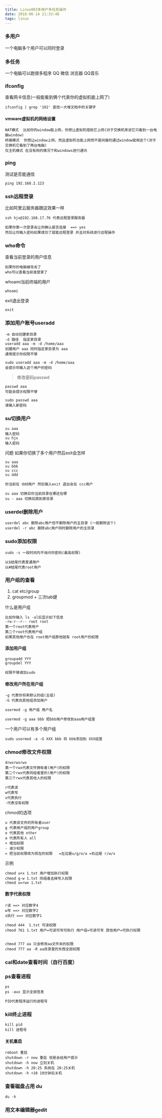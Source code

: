 ```yaml
---
title: Linux003多用户多任务操作
date: 2018-06-14 21:33:48
tags: linux
---
```


### 多用户

一个电脑多个用户可以同时登录

### 多任务

一个电脑可以跑很多程序 QQ 微信 浏览器 QQ音乐

### ifconfig

查看网卡信息(一般能看到俩个代表你的虚拟机能上网了)

```
ifconfig | grep '192' 查找一大堆文档中的关键字
```

#### vmware虚拟机的网络设置

```
NAT模式  比如你的window能上网，你想让虚拟机借助它上网(对于交换机来说它只看到一台电脑window)
桥接模式  你想让window上网，而且虚拟机也能上网而不是间接的通过window就用这个(对于交换机它看到了两台电脑)
仅主机模式 在没有网的情况下和windows进行通讯

```

### ping 

测试是否能通信

```
ping 192.168.2.123
```

### ssh远程登录

比如阿里云服务器跟这效果一样

```
ssh hjx@192.168.17.76 代表远程登录服务器

如果你第一次登录会让你确认是否连接  ==> yes
然后让你输入密码如果成功了就能远程登录 并且对系统进行远程操作
```

### who命令

查看当前登录的用户信息

```
如果你的电脑被攻击了
who可以查看当前谁登录了
```

whoami当前终端的用户

```
whoami
```

exit退出登录

```
exit
```

### 添加用户账号useradd

```
-m 自动创建家目录
-d 路径  指定家目录 
useradd aaa -m -d /home/aaa
创建用户 aaa 同时指定家目录为 aaa
通常提示你权限不够

sudo useradd aaa -m -d /home/aaa
会提示你输入这个用户的密码
```

> 修改密码passwd

```
passwd aaa
可能会提示权限不够

sudo passwd aaa
请输入新密码
```

### su切换用户

```
su aaa 
输入密码
su hjx
输入密码
```

问题 如果你切换了多个用户然后exit会怎样

```
su aaa
su bbb
su ccc
su ddd

你当前在 ddd用户 然后输入exit 退出会在 ccc用户
```

```
su aaa 切换后你当前目录在哪还在哪
su - aaa 切换后跳到家目录
```

### userdel删除用户

```
userdel abc 删除abc用户但不删除用户的主目录 (一般删除这个)
userdel -r abc 删除abc用户同时删除用户的主目录
```

### sudo添加权限

```
sudo -s 一段时间内不询问你密码(最高权限)

以$结尾代表普通用户
以#结尾代表root用户
```

### 用户组的查看

1. cat etc/group
2. groupmod + 三次tab键

什么是用户组

```
比如你输入 ls -al后显示如下信息
-rw-r--r-- root root 
第一个root代表用户
第二个root代表用户组
如果其他用户也在 root用户组那他就有 root用户的权限
```

#### 添加用户组

```
groupadd YYY
groupdel YYY

权限不够请加sudo
```

#### 修改用户所在用户组

```
-g 代表你将来默认的组(主组)
-G 代表向其他组添加用户

usermod -g 用户组 用户名 

usermod -g aaa bbb 把bbb用户修改到aaa用户组里
```

一个用户可以有多个用户组

```
sudo usermod -a -G XXX bbb 将 bbb添加到 XXX组里
```

### chmod修改文件权限

```
drwxrwxrwx 
第一个rwx代表文件拥有者(用户)的权限
第二个rwx代表同组者里的(用户)的权限
第三个rwx代表其他人的权限

r代表读
w代表写
x代表执行
-代表没有权限
```

chmod的选项

```
u 代表该文件的所有者user
g 代表用户组的用户group
o 代表其他 other
a 代表所有人 all
+ 增加权限
- 减少权限
= 把当前权限改为现在的权限   =左边是u/g/o/a =右边是 r/w/x
```

示例

```
chmod u+x 1.txt 用户增加执行权限
chmod g-w 1.txt 同组者去掉写入权限
chmod u=rwx 1.txt
```

#### 数字代表权限

```
r读 ==> 对应数字4
w写 ==> 对应数字2
x执行 ==> 对应数字1

chmod 444  1.txt 可读权限
chmod 761 1.txt 用户=可读可写可执行 用户组=可读可写 其他用户=可执行权限


chmod 777 aa 只会修改aa文件夹的权限
chmod 777 aa -R aa目录里的东西全部权限
```

### cal和date查看时间（自行百度）

### ps查看进程

```
ps
ps -aux 显示全部信息

PID代表程序运行的进程号
```

### kill终止进程

```
kill pid
kill 进程号
```

#### 关机重启

```
reboot 重启
shutdown -r now 重启 但是会给用户提示
shutdown -h now 立刻关机
shutdown -h 20:25 系统在 20:25关机
shutdown -h +10 10分钟后关机
```

### 查看磁盘占用 du

```
du -h
```

### 用文本编辑器gedit